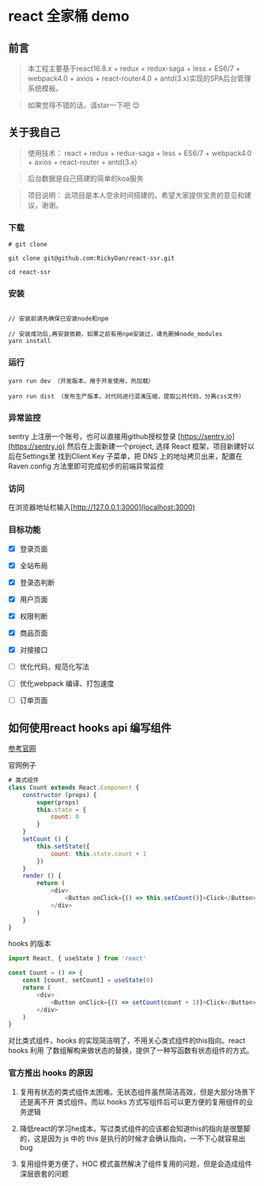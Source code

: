 # react 全家桶 demo
## 前言
>  本工程主要基于react16.8.x + redux + redux-saga + less + ES6/7 + webpack4.0 + axios + react-router4.0 + antd(3.x)实现的SPA后台管理系统模板。

>  如果觉得不错的话，请star一下吧 😊

## 关于我自己

>  使用技术： react + redux + redux-saga + less + ES6/7 + webpack4.0 + axios + react-router + antd(3.x)

> 后台数据是自己搭建的简单的koa服务

>  项目说明： 此项目是本人空余时间搭建的。希望大家提供宝贵的意见和建议，谢谢。

### 下载

```
# git clone

git clone git@github.com:RickyDan/react-ssr.git

cd react-ssr
```

### 安装
```bush

// 安装前请先确保已安装node和npm

// 安装成功后,再安装依赖，如果之前有用npm安装过，请先删掉node_modules
yarn install
```
### 运行
```bush
yarn run dev （开发版本，用于开发使用，热加载）
  
yarn run dist （发布生产版本，对代码进行混淆压缩，提取公共代码，分离css文件）
```
### 异常监控

sentry 上注册一个账号，也可以直接用github授权登录 [https://sentry.io](https://sentry.io)
然后在上面新建一个project, 选择 React 框架，项目新建好以后在Settings里
找到Client Key 子菜单，把 DNS 上的地址拷贝出来，配置在 Raven.config 
方法里即可完成初步的前端异常监控

### 访问
在浏览器地址栏输入[http://127.0.0.1:3000](localhost:3000)

### 目标功能
- [x] 登录页面
- [x] 全站布局
- [x] 登录态判断
- [x] 用户页面
- [x] 权限判断
- [x] 商品页面
- [x] 对接接口
- [ ] 优化代码，规范化写法
- [ ] 优化webpack 编译、打包速度
- [ ] 订单页面


## 如何使用react hooks api 编写组件
[参考官网](https://react.docschina.org/docs/hooks-intro.html)

官网例子
```js
# 类式组件
class Count extends React.Component {
    constructor (props) {
        super(props)
        this.state = {
            count: 0
        }
    }
    setCount () {
        this.setState({
            count: this.state.count + 1
        })
    }
    render () {
        return (
            <div>
                <Button onClick={() => this.setCount()}>Click</Button>
            </div>
        )
    }
}
```

hooks 的版本
```js
import React, { useState } from 'react'

const Count = () => {
    const [count, setCount] = useState(0)
    return (
        <div>
            <Button onClick={() => setCount(count + 1)}>Click</Button>
        </div>
    )
}
```
对比类式组件，hooks 的实现简洁明了，不用关心类式组件的this指向。react hooks 利用
了数组解构来做状态的替换，提供了一种写函数有状态组件的方式。

### 官方推出 hooks 的原因

1. 复用有状态的类式组件太困难。无状态组件虽然简洁高效，但是大部分场景下还是离不开
类式组件。而以 hooks 方式写组件后可以更方便的复用组件的业务逻辑

2. 降低react的学习he成本。写过类式组件的应该都会知道this的指向是很蹩脚的，这是因为
js 中的 this 是执行的时候才会确认指向，一不下心就容易出bug

3. 复用组件更方便了，HOC 模式虽然解决了组件复用的问题，但是会造成组件深层嵌套的问题 


